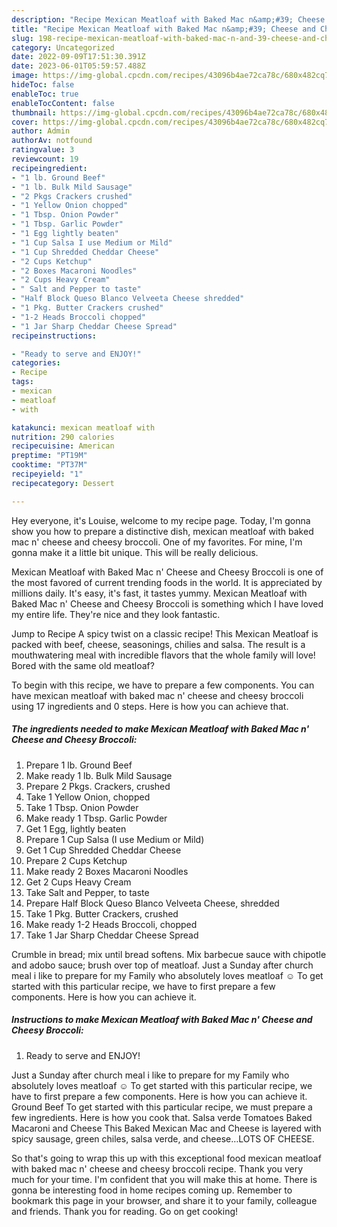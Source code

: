 ```yaml
---
description: "Recipe Mexican Meatloaf with Baked Mac n&amp;#39; Cheese and Cheesy Broccoli yang Delicious"
title: "Recipe Mexican Meatloaf with Baked Mac n&amp;#39; Cheese and Cheesy Broccoli yang Delicious"
slug: 198-recipe-mexican-meatloaf-with-baked-mac-n-and-39-cheese-and-cheesy-broccoli-yang-delicious
category: Uncategorized
date: 2022-09-09T17:51:30.391Z
date: 2023-06-01T05:59:57.488Z
image: https://img-global.cpcdn.com/recipes/43096b4ae72ca78c/680x482cq70/mexican-meatloaf-with-baked-mac-n-cheese-and-cheesy-broccoli-recipe-main-photo.jpg
hideToc: false
enableToc: true
enableTocContent: false
thumbnail: https://img-global.cpcdn.com/recipes/43096b4ae72ca78c/680x482cq70/mexican-meatloaf-with-baked-mac-n-cheese-and-cheesy-broccoli-recipe-main-photo.jpg
cover: https://img-global.cpcdn.com/recipes/43096b4ae72ca78c/680x482cq70/mexican-meatloaf-with-baked-mac-n-cheese-and-cheesy-broccoli-recipe-main-photo.jpg
author: Admin
authorAv: notfound
ratingvalue: 3
reviewcount: 19
recipeingredient:
- "1 lb. Ground Beef"
- "1 lb. Bulk Mild Sausage"
- "2 Pkgs Crackers crushed"
- "1 Yellow Onion chopped"
- "1 Tbsp. Onion Powder"
- "1 Tbsp. Garlic Powder"
- "1 Egg lightly beaten"
- "1 Cup Salsa I use Medium or Mild"
- "1 Cup Shredded Cheddar Cheese"
- "2 Cups Ketchup"
- "2 Boxes Macaroni Noodles"
- "2 Cups Heavy Cream"
- " Salt and Pepper to taste"
- "Half Block Queso Blanco Velveeta Cheese shredded"
- "1 Pkg. Butter Crackers crushed"
- "1-2 Heads Broccoli chopped"
- "1 Jar Sharp Cheddar Cheese Spread"
recipeinstructions:

- "Ready to serve and ENJOY!"
categories:
- Recipe
tags:
- mexican
- meatloaf
- with

katakunci: mexican meatloaf with 
nutrition: 290 calories
recipecuisine: American
preptime: "PT19M"
cooktime: "PT37M"
recipeyield: "1"
recipecategory: Dessert

---
```



Hey everyone, it's Louise, welcome to my recipe page. Today, I'm gonna show you how to prepare a distinctive dish, mexican meatloaf with baked mac n&#39; cheese and cheesy broccoli. One of my favorites. For mine, I'm gonna make it a little bit unique. This will be really delicious.

Mexican Meatloaf with Baked Mac n&#39; Cheese and Cheesy Broccoli is one of the most favored of current trending foods in the world. It is appreciated by millions daily. It's easy, it's fast, it tastes yummy. Mexican Meatloaf with Baked Mac n&#39; Cheese and Cheesy Broccoli is something which I have loved my entire life. They're nice and they look fantastic.

Jump to Recipe A spicy twist on a classic recipe! This Mexican Meatloaf is packed with beef, cheese, seasonings, chilies and salsa. The result is a mouthwatering meal with incredible flavors that the whole family will love! Bored with the same old meatloaf?


To begin with this recipe, we have to prepare a few components. You can have mexican meatloaf with baked mac n&#39; cheese and cheesy broccoli using 17 ingredients and 0 steps. Here is how you can achieve that.

<!--inarticleads1-->

##### The ingredients needed to make Mexican Meatloaf with Baked Mac n&#39; Cheese and Cheesy Broccoli:

1. Prepare 1 lb. Ground Beef
1. Make ready 1 lb. Bulk Mild Sausage
1. Prepare 2 Pkgs. Crackers, crushed
1. Take 1 Yellow Onion, chopped
1. Take 1 Tbsp. Onion Powder
1. Make ready 1 Tbsp. Garlic Powder
1. Get 1 Egg, lightly beaten
1. Prepare 1 Cup Salsa (I use Medium or Mild)
1. Get 1 Cup Shredded Cheddar Cheese
1. Prepare 2 Cups Ketchup
1. Make ready 2 Boxes Macaroni Noodles
1. Get 2 Cups Heavy Cream
1. Take  Salt and Pepper, to taste
1. Prepare Half Block Queso Blanco Velveeta Cheese, shredded
1. Take 1 Pkg. Butter Crackers, crushed
1. Make ready 1-2 Heads Broccoli, chopped
1. Take 1 Jar Sharp Cheddar Cheese Spread


Crumble in bread; mix until bread softens. Mix barbecue sauce with chipotle and adobo sauce; brush over top of meatloaf. Just a Sunday after church meal i like to prepare for my Family who absolutely loves meatloaf ☺ To get started with this particular recipe, we have to first prepare a few components. Here is how you can achieve it. 

<!--inarticleads2-->

##### Instructions to make Mexican Meatloaf with Baked Mac n&#39; Cheese and Cheesy Broccoli:


1. Ready to serve and ENJOY!

Just a Sunday after church meal i like to prepare for my Family who absolutely loves meatloaf ☺ To get started with this particular recipe, we have to first prepare a few components. Here is how you can achieve it. Ground Beef To get started with this particular recipe, we must prepare a few ingredients. Here is how you cook that. Salsa verde Tomatoes Baked Macaroni and Cheese This Baked Mexican Mac and Cheese is layered with spicy sausage, green chiles, salsa verde, and cheese…LOTS OF CHEESE. 

So that's going to wrap this up with this exceptional food mexican meatloaf with baked mac n&#39; cheese and cheesy broccoli recipe. Thank you very much for your time. I'm confident that you will make this at home. There is gonna be interesting food in home recipes coming up. Remember to bookmark this page in your browser, and share it to your family, colleague and friends. Thank you for reading. Go on get cooking!
